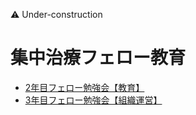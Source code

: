 ⚠️ Under-construction

# 集中治療フェロー教育
- [2年目フェロー勉強会【教育】](for_fellows/education_for_2nd_fellows.md)
- [3年目フェロー勉強会【組織運営】](for_fellows/education_for_3rd_fellows.md)
